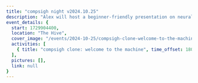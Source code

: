 ```yaml
---
title: "compsigh night v2024.10.25"
description: "Alex will host a beginner-friendly presentation on neural networks, in concept and in practice! come by to get an intuition for what the magic AI box is really doing, and for the Fall vibes :)"
event_details: {
  start: 1729904400,
  location: "The Hive",
  cover_image: "/events/2024-10-25/compsigh-clone-welcome-to-the-machine.png",
  activities: [
    { title: "compsigh clone: welcome to the machine", time_offset: 1800 }
  ],
  pictures: [],
  link: null
}
---
```

